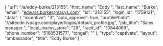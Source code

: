 {
    "url": "\/a\/eddy-burke\/213155",
    "first_name": "Eddy ",
    "last_name": "Burke",
    "email": "edwars.burke@macys.com",
    "id": "213155",
    "login_id": "1759121",
    "data": {
        "incentive": "3",
        "auto_approve": true,
        "profilePhoto": "\/\/sitecdn.tvpage.com\/player\/logos\/default_profile.jpg",
        "job_title": "Sales manager ",
        "local_macys_store": "28",
        "racif_id": "10844069",
        "phone_number": "5168531577",
        "tongal": ""
    },
    "type": "captivate",
    "layout": "ambassador",
    "title": "Eddy  Burke"
}
